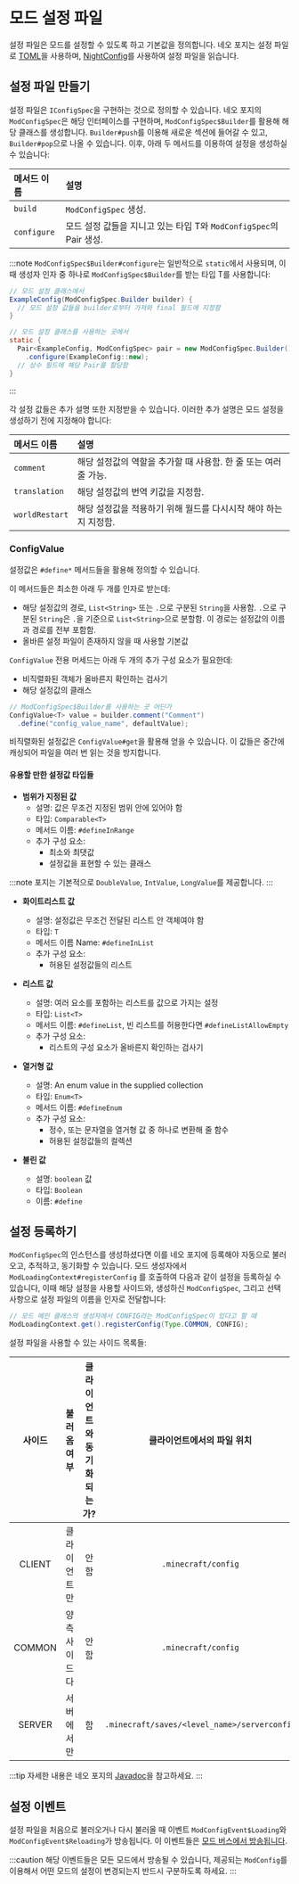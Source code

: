 모드 설정 파일
=============

설정 파일은 모드를 설정할 수 있도록 하고 기본값을 정의합니다. 네오 포지는 설정 파일로 [TOML][toml]을 사용하며, [NightConfig][nightconfig]를 사용하여 설정 파일을 읽습니다.

설정 파일 만들기
------------------------

설정 파일은 `IConfigSpec`을 구현하는 것으로 정의할 수 있습니다. 네오 포지의 `ModConfigSpec`은 해당 인터페이스를 구현하며, `ModConfigSpec$Builder`를 활용해 해당 클래스를 생성합니다. `Builder#push`를 이용해 새로운 섹션에 들어갈 수 있고, `Builder#pop`으로 나올 수 있습니다. 이후, 아래 두 메서드를 이용하여 설정을 생성하실 수 있습니다:

| 메서드 이름      | 설명                                               |
|:------------|:-------------------------------------------------|
| `build`     | `ModConfigSpec` 생성.                              |
| `configure` | 모드 설정 값들을 지니고 있는 타입 T와 `ModConfigSpec`의 Pair 생성. |

:::note
`ModConfigSpec$Builder#configure`는 일반적으로 `static`에서 사용되며, 이때 생성자 인자 중 하나로 `ModConfigSpec$Builder`를 받는 타입 T를 사용합니다:

```java
// 모드 설정 클래스에서
ExampleConfig(ModConfigSpec.Builder builder) {
  // 모드 설정 값들을 builder로부터 가져와 final 필드에 지정함
}

// 모드 설정 클래스를 사용하는 곳에서
static {
  Pair<ExampleConfig, ModConfigSpec> pair = new ModConfigSpec.Builder()
    .configure(ExampleConfig::new);
  // 상수 필드에 해당 Pair를 할당함
}
```
:::

각 설정 값들은 추가 설명 또한 지정받을 수 있습니다. 이러한 추가 설명은 모드 설정을 생성하기 전에 지정해야 합니다:

| 메서드 이름         | 설명                                     |
|:---------------|:---------------------------------------|
| `comment`      | 해당 설정값의 역할을 추가할 때 사용함. 한 줄 또는 여러 줄 가능. |
| `translation`  | 해당 설정값의 번역 키값을 지정함.                    |
| `worldRestart` | 해당 설정값을 적용하기 위해 월드를 다시시작 해야 하는지 지정함.   |

### ConfigValue

설정값은 `#define*` 메서드들을 활용해 정의할 수 있습니다.

이 메서드들은 최소한 아래 두 개를 인자로 받는데:

* 해당 설정값의 경로, `List<String>` 또는 `.`으로 구분된 `String`을 사용함. `.`으로 구분된 `String`은 `.`을 기준으로 `List<String>`으로 분할함. 이 경로는 설정값의 이름과 경로를 전부 포함함.
* 올바른 설정 파일이 존재하지 않을 때 사용할 기본값

`ConfigValue` 전용 머세드는 아래 두 개의 추가 구성 요소가 필요한데:

* 비직렬화된 객체가 올바른지 확인하는 검사기
* 해당 설정값의 클래스

```java
// ModConfigSpec$Builder를 사용하는 곳 어딘가
ConfigValue<T> value = builder.comment("Comment")
  .define("config_value_name", defaultValue);
```

비직렬화된 설정값은 `ConfigValue#get`을 활용해 얻을 수 있습니다. 이 값들은 중간에 캐싱되어 파일을 여러 번 읽는 것을 방지합니다.

#### 유용할 만한 설정값 타입들

* **범위가 지정된 값**
    * 설명: 값은 무조건 지정된 범위 안에 있어야 함
    * 타입: `Comparable<T>`
    * 메서드 이름: `#defineInRange`
    * 추가 구성 요소:
        * 최소와 최댓값
        * 설정값을 표현할 수 있는 클래스

:::note
포지는 기본적으로 `DoubleValue`, `IntValue`, `LongValue`를 제공합니다.
:::

* **화이트리스트 값**
    * 설명: 설정값은 무조건 전달된 리스트 안 객체여야 함
    * 타입: `T`
    * 메서드 이름 Name: `#defineInList`
    * 추가 구성 요소:
        * 허용된 설정값들의 리스트

* **리스트 값**
    * 설명: 여러 요소를 포함하는 리스트를 값으로 가지는 설정
    * 타입: `List<T>`
    * 메서드 이름: `#defineList`, 빈 리스트를 허용한다면 `#defineListAllowEmpty`
    * 추가 구성 요소:
        * 리스트의 구성 요소가 올바른지 확인하는 검사기

* **열거형 값**
    * 설명: An enum value in the supplied collection
    * 타입: `Enum<T>`
    * 메서드 이름: `#defineEnum`
    * 추가 구성 요소:
        * 정수, 또는 문자열을 열거형 값 중 하나로 변환해 줄 함수
        * 허용된 설정값들의 컬렉션

* **불린 값**
    * 설명: `boolean` 값
    * 타입: `Boolean`
    * 이름: `#define`

설정 등록하기
---------------------------

`ModConfigSpec`의 인스턴스를 생성하셨다면 이를 네오 포지에 등록해야 자동으로 불러오고, 추적하고, 동기화할 수 있습니다. 모드 생성자에서 `ModLoadingContext#registerConfig` 를 호출하여 다음과 같이 설정을 등록하실 수 있습니다, 이때 해당 설정을 사용할 사이드와, 생성하신 `ModConfigSpec`, 그리고 선택 사항으로 설정 파일의 이름을 인자로 전달합니다:

```java
// 모드 메인 클래스의 생성자에서 CONFIG라는 ModConfigSpec이 있다고 할 때
ModLoadingContext.get().registerConfig(Type.COMMON, CONFIG);
```

설정 파일을 사용할 수 있는 사이드 목록들:

|  사이드   |  불러옴 여부  | 클라이언트와 동기화 되는가? |                클라이언트에서의 파일 위치                |             서버에서의 파일 위치              | 파일 접미사    |
|:------:|:--------:|:---------------:|:--------------------------------------------:|:------------------------------------:|:----------|
| CLIENT |  클라이언트만  |       안 함       |             `.minecraft/config`              |                 N/A                  | `-client` |
| COMMON | 양측 사이드 다 |       안 함       |             `.minecraft/config`              |       `<server_folder>/config`       | `-common` |
| SERVER |  서버에서만   |        함        | `.minecraft/saves/<level_name>/serverconfig` | `<server_folder>/world/serverconfig` | `-server` |

:::tip
자세한 내용은 네오 포지의 [Javadoc][type]을 참고하세요.
:::

설정 이벤트
--------------------

설정 파일을 처음으로 불러오거나 다시 불러올 때 이벤트 `ModConfigEvent$Loading`와 `ModConfigEvent$Reloading`가 방송됩니다. 이 이벤트들은 [모드 버스에서 방송됩니다][events].

:::caution
해당 이벤트들은 모든 모드에서 방송될 수 있습니다, 제공되는 `ModConfig`를 이용해서 어떤 모드의 설정이 변경되는지 반드시 구분하도록 하세요.
:::

[toml]: https://toml.io/ko/v1.0.0
[nightconfig]: https://github.com/TheElectronWill/night-config
[type]: https://github.com/neoforged/FancyModLoader/blob/19d6326b810233e683f1beb3d28e41372e1e89d1/core/src/main/java/net/neoforged/fml/config/ModConfig.java#L83-L111
[events]: ../concepts/events.md#이벤트-핸들러-등록하기

